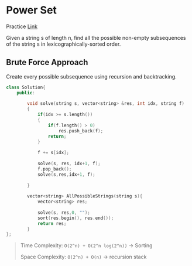 # Power Set

Practice [Link](https://www.geeksforgeeks.org/problems/power-set4302/1#)

Given a string s of length n, find all the possible non-empty subsequences of the string s in lexicographically-sorted order.

## Brute Force Approach

Create every possible subsequence using recursion and backtracking.

```cpp
class Solution{
	public:
	
	    void solve(string s, vector<string> &res, int idx, string f)
	    {
	        if(idx >= s.length())
	        {
	            if(f.length() > 0)
	                res.push_back(f);
	            return;
	        }
	        
	        f += s[idx];
	        
	        solve(s, res, idx+1, f);
	        f.pop_back();
	        solve(s,res,idx+1, f);
	            
	    }
	
		vector<string> AllPossibleStrings(string s){
		    vector<string> res;
		    
		    solve(s, res,0, "");
		    sort(res.begin(), res.end());
		    return res;
		}
};
```

> Time Complexity: `O(2^n) + O(2^n log(2^n))` -> Sorting
>
> Space Complexity: `O(2^n) + O(n)` ->  recursion stack